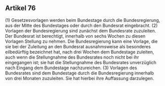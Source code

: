 ## Artikel 76

(1) Gesetzesvorlagen werden beim Bundestage durch die Bundesregierung, aus der Mitte des Bundestages oder durch den Bundesrat eingebracht.
(2) Vorlagen der Bundesregierung sind zunächst dem Bundesrate zuzuleiten. Der Bundesrat ist berechtigt, innerhalb von sechs Wochen zu diesen Vorlagen Stellung zu nehmen. Die Bundesregierung kann eine Vorlage, die sie bei der Zuleitung an den Bundesrat ausnahmsweise als besonderes eilbedürftig bezeichnet hat, nach drei Wochen dem Bundestage zuleiten, auch wenn die Stellungnahme des Bundesrates noch nicht bei ihr eingegangen ist; sie hat die Stellungnahme des Bundesrates unverzüglich nach Eingang dem Bundestage nachzureichen.
(3) Vorlagen des Bundesrates sind dem Bundestage durch die Bundesregierung innerhalb von drei Monaten zuzuleiten. Sie hat hierbei ihre Auffassung darzulegen.

